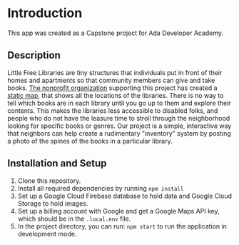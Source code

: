 # Introduction

This app was created as a Capstone project for Ada Developer Academy. 

## Description
Little Free Libraries are tiny structures that individuals put in front of their homes and apartments so that community members can give and take books. [The nonprofit organization](https://littlefreelibrary.org/) supporting this project has created a [static map](https://littlefreelibrary.org/ourmap/), that shows all the locations of the libraries. There is no way to tell which books are in each library until you go up to them and explore their contents. This makes the libraries less accessible to disabled folks, and people who do not have the leasure time to stroll through the neighborhood looking for specific books or genres. Our project is a simple, interactive way that neighbors can help create a rudimentary "inventory" system by posting a photo of the spines of the books in a particular library. 


## Installation and Setup
1. Clone this repository.
2. Install all required dependencies by running `npm install`
3. Set up a Google Cloud Firebase database to hold data and Google Cloud Storage to hold images.
4. Set up a billing account with Google and get a Google Maps API key, which should be in the `.local.env` file.
5. In the project directory, you can run: `npm start` to run the application in development mode. 



